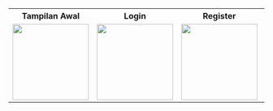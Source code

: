 <table>
  <tr>
    <th>Tampilan Awal</th>
    <th>Login</th>
    <th>Register</th>
    <th>Forgot Password</th>
  </tr>
  <tr>
    <td><img src="https://github.com/user-attachments/assets/03ca60f3-f81c-4f55-be38-18e1014b6e25" width="150"></td>
    <td><img src="https://github.com/user-attachments/assets/447ad6df-cb08-4fea-9033-b4ba3619f1f4" width="150"></td>
    <td><img src="https://github.com/user-attachments/assets/f7792f0a-e103-47d1-9641-de9930768835" width="150"></td>
    <td><img src="https://github.com/user-attachments/assets/bc064770-f4ce-4638-9846-5d5a174b64cd" width="150"></td>
  </tr>
</table>
